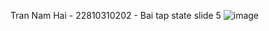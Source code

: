 Tran Nam Hai - 22810310202 - Bai tap state slide 5
![image](https://github.com/user-attachments/assets/3fc71cd0-9feb-499d-b061-4757c3c7369d)
